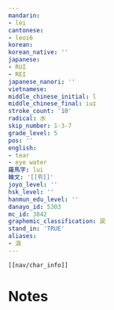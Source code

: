 ```yaml
---
mandarin:
- lèi
cantonese:
- leoi6
korean:
korean_native: ''
japanese:
- RUI
- REI
japanese_nanori: ''
vietnamese:
middle_chinese_initial: l
middle_chinese_final: iuɪ
stroke_count: '10'
radical: 水
skip_number: 1-3-7
grade_level: 5
pos: ''
english:
- tear
- eye water
羅馬字: lui
韓文: '[[뤼]]'
joyo_level: ''
hsk_level: ''
hanmun_edu_level: ''
danayo_id: 5303
mc_id: 3842
graphemic_classification: 戻
stand_in: 'TRUE'
aliases:
- 淚
---
```

```meta-bind-embed
[[nav/char_info]]
```

# Notes
